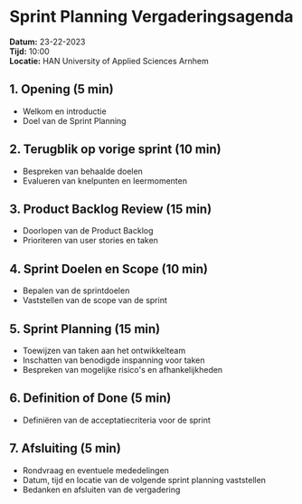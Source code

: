 # Sprint Planning Vergaderingsagenda

**Datum:** 23-22-2023  
**Tijd:** 10:00  
**Locatie:** HAN University of Applied Sciences Arnhem

## 1. Opening (5 min)
   - Welkom en introductie
   - Doel van de Sprint Planning

## 2. Terugblik op vorige sprint (10 min)
   - Bespreken van behaalde doelen
   - Evalueren van knelpunten en leermomenten

## 3. Product Backlog Review (15 min)
   - Doorlopen van de Product Backlog
   - Prioriteren van user stories en taken

## 4. Sprint Doelen en Scope (10 min)
   - Bepalen van de sprintdoelen
   - Vaststellen van de scope van de sprint

## 5. Sprint Planning (15 min)
   - Toewijzen van taken aan het ontwikkelteam
   - Inschatten van benodigde inspanning voor taken
   - Bespreken van mogelijke risico's en afhankelijkheden

## 6. Definition of Done (5 min)
   - Definiëren van de acceptatiecriteria voor de sprint

## 7. Afsluiting (5 min)
   - Rondvraag en eventuele mededelingen
   - Datum, tijd en locatie van de volgende sprint planning vaststellen
   - Bedanken en afsluiten van de vergadering
